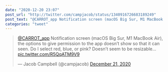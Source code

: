 ```yaml
---
date: "2020-12-20 23:07"
post_url: "http://twitter.com/campjacob/status/1340916726683189249"
post_text: "@CARROT_app Notification screen (macOS Big Sur, M1 MacBook Air), the options to give permission to the app doesn’t show so that it can seen. Do I select red, blue, or pink? Doesn’t seem to be resizable… https://t.co/R5QqATM9V9"
categories: "tweet"
---
```


<blockquote class="twitter-tweet"><p lang="en" dir="ltr"><a href="https://twitter.com/CARROT_app?ref_src=twsrc%5Etfw">@CARROT_app</a> Notification screen (macOS Big Sur, M1 MacBook Air), the options to give permission to the app doesn’t show so that it can seen. Do I select red, blue, or pink? Doesn’t seem to be resizable… <a href="https://t.co/R5QqATM9V9">pic.twitter.com/R5QqATM9V9</a></p>&mdash; Jacob Campbell (@campjacob) <a href="https://twitter.com/campjacob/status/1340916726683189249?ref_src=twsrc%5Etfw">December 21, 2020</a></blockquote> <script async src="https://platform.twitter.com/widgets.js" charset="utf-8"></script> 
